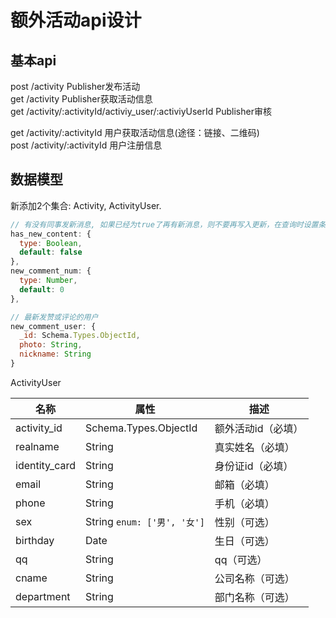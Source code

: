 # 额外活动api设计
## 基本api
post /activity Publisher发布活动  
get /activity Publisher获取活动信息  
get /activity/:activityId/activiy_user/:activiyUserId Publisher审核  

get /activity/:activityId 用户获取活动信息(途径：链接、二维码)  
post /activity/:activityId 用户注册信息  

## 数据模型
新添加2个集合: Activity, ActivityUser.


```javascript
// 有没有同事发新消息, 如果已经为true了再有新消息，则不要再写入更新，在查询时设置条件过滤
has_new_content: {
  type: Boolean,
  default: false
},
new_comment_num: {
  type: Number,
  default: 0
},

// 最新发赞或评论的用户
new_comment_user: {
  _id: Schema.Types.ObjectId,
  photo: String,
  nickname: String
}
```
ActivityUser

|   名称   |  属性 |   描述 |
---------|-------|------
activity_id|Schema.Types.ObjectId|额外活动id（必填）
realname|String|真实姓名（必填）
identity_card|String|身份证id（必填）
email|String|邮箱（必填）
phone|String|手机（必填）
sex|String `enum: ['男', '女']`|性别（可选）
birthday|Date|生日（可选）
qq|String|qq（可选）
cname|String|公司名称（可选）
department|String|部门名称（可选）
